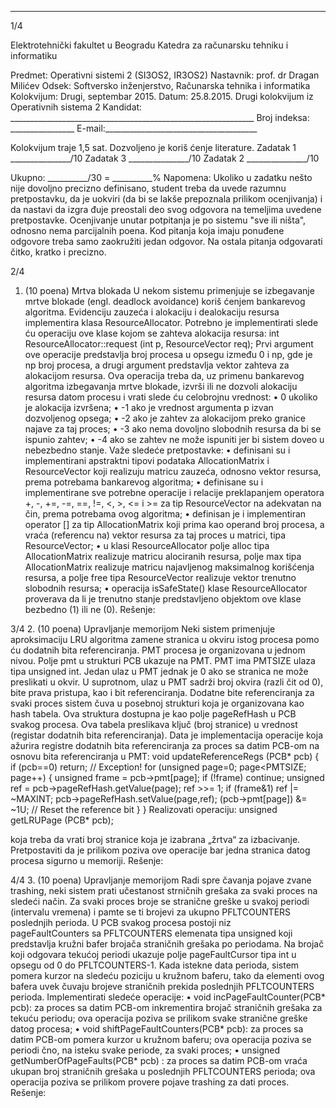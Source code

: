 --------------------------------------------------------------------------------


1/4 
 
Elektrotehnički fakultet u Beogradu 
Katedra za računarsku tehniku i informatiku 
 
Predmet: Operativni sistemi 2 (SI3OS2, IR3OS2) 
Nastavnik:   prof. dr Dragan Milićev 
Odsek: Softversko inženjerstvo, Računarska tehnika i informatika 
Kolokvijum: Drugi, septembar 2015. 
Datum: 25.8.2015. 
Drugi kolokvijum iz Operativnih sistema 2 
Kandidat:
     _____________________________________________________________ 
Broj indeksa: ________________  E-mail:______________________________________ 
 
Kolokvijum traje 1,5 sat. Dozvoljeno je koriš
ćenje literature. 
Zadatak 1 _______________/10   Zadatak 3 _______________/10 
Zadatak 2 _______________/10    
 
Ukupno: __________/30 = __________% 
Napomena:    Ukoliko  u  zadatku  nešto  nije  dovoljno  precizno  definisano,  student  treba  da 
uvede razumnu pretpostavku, da je uokviri (da bi se lakše prepoznala prilikom ocenjivanja) i 
da  nastavi  da  izgra
đuje  preostali  deo  svog  odgovora  na  temeljima  uvedene  pretpostavke. 
Ocenjivanje  unutar  potpitanja  je  po  sistemu  "sve  ili  ništa",  odnosno  nema  parcijalnih  poena. 
Kod  pitanja  koja  imaju  ponuđene  odgovore  treba samo  zaokružiti  jedan  odgovor.  Na  ostala 
pitanja odgovarati 
čitko, kratko i precizno. 
 

2/4 
1. (10 poena) Mrtva blokada 
U  nekom  sistemu  primenjuje  se  izbegavanje  mrtve  blokade  (engl. deadlock  avoidance) 
koriš
ćenjem  bankarevog  algoritma.  Evidenciju  zauzeća  i  alokaciju  i  dealokaciju  resursa 
implementira klasa 
ResourceAllocator. 
Potrebno je implementirati slede
ću operaciju ove klase kojom se zahteva alokacija resursa: 
int ResourceAllocator::request (int p, ResourceVector req); 
Prvi argument ove operacije predstavlja broj procesa u opsegu između 0 i np, gde je np broj 
procesa,  a  drugi  argument  predstavlja  vektor  zahteva  za  alokacijom  resursa.  Ova  operacija 
treba  da,  uz  primenu  bankarevog  algoritma  izbegavanja  mrtve  blokade,  izvrši  ili  ne  dozvoli 
alokaciju resursa datom procesu i vrati slede
ću celobrojnu vrednost: 
• 0 ukoliko je alokacija izvršena; 
• -1 ako je vrednost argumenta p izvan dozvoljenog opsega; 
• -2 ako je zahtev za alokacijom preko granice najave za taj proces; 
• -3 ako nema dovoljno slobodnih resursa da bi se ispunio zahtev; 
• -4 ako se zahtev ne može ispuniti jer bi sistem doveo u nebezbedno stanje. 
Važe sledeće pretpostavke: 
• definisani   su   i   implementirani   apstraktni   tipovi   podataka 
AllocationMatrix   i 
ResourceVector  koji  realizuju  matricu  zauzeća,  odnosno  vektor  resursa,  prema 
potrebama bankarevog algoritma; 
• definisane   su   i   implementirane   sve   potrebne   operacije   i   relacije   preklapanjem 
operatora  +,  -,  +=,  -=,  ==,  !=,  <,  >,  <=  i  >=  za  tip 
ResourceVector  na  adekvatan 
na
čin, prema potrebama ovog algoritma; 
• definisan  je  i  implementiran  operator  []  za  tip AllocationMatrix  koji  prima  kao 
operand broj procesa, a vraća (referencu na) vektor resursa za taj proces u matrici, tipa 
ResourceVector; 
• u  klasi ResourceAllocator  polje alloc  tipa AllocationMatrix  realizuje  matricu 
alociranih  resursa,  polje 
max  tipa AllocationMatrix  realizuje  matricu  najavljenog 
maksimalnog  korišćenja  resursa,  a  polje free  tipa ResourceVector  realizuje  vektor 
trenutno slobodnih resursa; 
• operacija 
isSafeState() klase ResourceAllocator proverava da li je trenutno stanje 
predstavljeno objektom ove klase bezbedno (1) ili ne (0). 
Rešenje: 

3/4 
2. (10 poena) Upravljanje memorijom 
Neki sistem primenjuje aproksimaciju LRU algoritma zamene stranica u okviru istog procesa 
pomo
ću dodatnih bita referenciranja. 
PMT  procesa  je  organizovana  u  jednom  nivou.  Polje pmt  u  strukturi  PCB  ukazuje  na  PMT. 
PMT ima PMTSIZE ulaza tipa unsigned int. Jedan ulaz u PMT jednak je 0 ako se stranica ne 
može preslikati u okvir. U suprotnom, ulaz u PMT sadrži broj okvira (razli
čit od 0), bite prava 
pristupa, kao i bit referenciranja. 
Dodatne   bite   referenciranja   za  svaki  proces  sistem čuva  u  posebnoj  strukturi  koja  je 
organizovana  kao hash  tabela.  Ova  struktura  dostupna  je  kao  polje pageRefHash  u  PCB 
svakog  procesa.  Ova  tabela  preslikava  ključ  (broj  stranice)  u  vrednost  (registar  dodatnih  bita 
referenciranja). 
Data je implementacija operacije koja ažurira registre dodatnih bita referenciranja za proces sa 
datim PCB-om na osnovu bita referenciranja u PMT: 
void updateReferenceRegs (PCB* pcb) { 
  if (pcb==0) return; // Exception! 
  for (unsigned page=0; page<PMTSIZE; page++) { 
    unsigned frame = pcb->pmt[page]; 
    if (!frame) continue; 
    unsigned ref = pcb->pageRefHash.getValue(page); 
    ref >>= 1; 
    if (frame&1) ref |= ~MAXINT; 
    pcb->pageRefHash.setValue(page,ref); 
    (pcb->pmt[page]) &= ~1U;  // Reset the reference bit 
  } 
} 
Realizovati operaciju: 
unsigned getLRUPage (PCB* pcb);
 
koja  treba  da  vrati  broj  stranice  koja  je  izabrana „žrtva“  za  izbacivanje.  Pretpostaviti  da  je 
prilikom poziva ove operacije bar jedna stranica datog procesa sigurno u memoriji. 
Rešenje: 
 

4/4 
3. (10 poena) Upravljanje memorijom 
Radi  spre
čavanja  pojave  zvane trashing,  neki  sistem  prati  učestanost  strničnih  grešaka  za 
svaki  proces  na  sledeći  način.  Za  svaki  proces  broje  se  stranične  greške  u  svakoj  periodi 
(intervalu vremena) i pamte se ti brojevi za ukupno 
PFLTCOUNTERS poslednjih perioda. 
U  PCB  svakog  procesa  postoji  niz   
pageFaultCounters  sa PFLTCOUNTERS  elemenata  tipa 
unsigned  koji  predstavlja  kružni  bafer  brojača  straničnih  grešaka  po  periodama.  Na  brojač 
koji  odgovara  tekućoj  periodi  ukazuje  polje pageFaultCursor  tipa int  u  opsegu  od 0  do 
PFLTCOUNTERS-1.  Kada  istekne  data  perioda,  sistem  pomera  kurzor  na  sledeću  poziciju  u 
kružnom  baferu,  tako  da  elementi  ovog  bafera  uvek 
čuvaju  brojeve  straničnih  prekida 
poslednjih  PFLTCOUNTERS perioda. 
Implementirati sledeće operacije: 
• void incPageFaultCounter(PCB* pcb): za proces sa datim PCB-om inkrementira 
brojač straničnih grešaka za tekuću periodu; ova operacija poziva se prilikom svake 
stranične greške datog procesa; 
• void shiftPageFaultCounters(PCB* pcb): za proces sa datim PCB-om pomera 
kurzor u kružnom baferu; ova operacija poziva se periodi
čno, na isteku svake periode, 
za svaki proces; 
• unsigned getNumberOfPageFaults(PCB* pcb)
: za proces sa datim PCB-om vraća 
ukupan broj straničnih grešaka u poslednjih PFLTCOUNTERS  perioda; ova operacija 
poziva se prilikom provere pojave trashing za dati proces. 
Rešenje: 
 